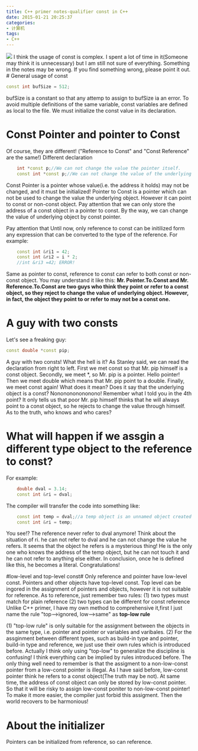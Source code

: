 ```yaml
---
title: C++ primer notes-qualifier const in C++
date: 2015-01-21 20:25:37
categories:
- 计算机
tags:
- C++
---
```

<img src="http://7bv8rz.com1.z0.glb.clouddn.com/20150121-qualifier-const-in-cpp/const.png" class="img-topic" />
I think the usage of const is complex. I spent a lot of time in it(Someone may think it is unnecessary) but I am still not sure of everything. Something in the notes may be wrong. If you find something wrong, please point it out.
# General usage of const

```C++
const int bufSize = 512;
```

bufSize is a constant so that any attemp to assign to bufSize ia an error.
To avoid multiple definitions of the same variable, const variables are defined as local to the file.
We must initialize the const value in its declaration.
<!--more -->
# Const Pointer and pointer to Const
Of course, they are different!
("Reference to Const" and "Const Reference" are the same!)
Different declaration

```C++
	int *const p;//We can not change the value the pointer itself.
	const int *const p;//We can not change the value of the underlying object through p
```
Const Pointer is a pointer whose value(i.e. the address it holds) may not be changed, and it must be initialized!
Pointer to Const is a pointer which can not be used to change the value the underlying object. However it can point to const or non-const object.
Pay attention that we can only store the address of a const object in a pointer to const.
By the way, we can change the value of underlying object by const pointer.


Pay attention that
Until now, only reference to const can be initilized form any expression that can be converted to the type of the reference.
For example:

```C++
	const int &ri1 = 42;
	const int &ri2 = i * 2;
	//int &ri3 =42; ERROR!
```
Same as pointer to const, reference to const can refer to both const or non-const object.
You may understand it like this:
**Mr. Pointer.To.Const and Mr. Reference.To.Const are two guys who think they point or refer to a const object, so they reject to change the value of underlying object. However, in fact, the object they point to or refer to may not be a const one.**


# A guy with two consts
Let's see a freaking guy:
```C++
const double *const pip;
```
A guy with two consts! What the hell is it? As Stanley said, we can read the declaration from right to left. First we met const so that Mr. pip himself is a const object. Secondly, we meet *, so Mr. pip is a pointer. Hello pointer! Then we meet double which means that Mr. pip point to a double. Finally, we meet const again! What does it mean? Does it say that the underlying object is a const? Nononononononono! Remember what I told you in the 4th point? It only tells us that poor Mr. pip himself thinks that he will always point to a const object, so he rejects to change the value through himself. As to the truth, who knows and who cares?

# What will happen if we assgin a different type object to the reference to const?
For example:
```C++
	double dval = 3.14;
	const int &ri = dval;
```
The compiler will transfer the code into something like:
```C++
	const int temp = dval;//a temp object is an unnamed object created by the compiler
	const int &ri = temp;
```
You see!? The reference never refer to dval anymore! Think about the situation of ri. he can not refer to dval and he can not change the value he refers. It seems that the object he refers is a mysterious thing! He is the only one who knows the address of the temp object, but he can not touch it and he can not refer to anything else either. In conclusion, once he is defined like this, he becomes a literal. Congratulations!

#low-level and top-level const#
Only reference and pointer have low-level const.
Pointers and other objects have top-level const.
Top level can be ingored in the assignment of pointers and objects, however it is not suitable for reference.
As to reference, just remember two rules:
(1) two types must match for plain reference
(2) two types can be different for const reference
Unlike C++ primer, I have my own method to comprehensive it,first I just name the rule "top-->ignored, low-->same" as **top-low rule**

(1)  "top-low rule" is only suitable for the assignment between the objects in the same type, i.e. pointer and pointer or variables and varibales.
(2) For the assginment between different types, such as build-in type and pointer, build-in type and reference, we just use their own rules which is introduced before.
Actually I think only using "top-low" to generalize the discipline is confusing!
I think everything can be implied by rules introduced before. The only thing well need to remember is that the assigment to a non-low-const pointer from a low-const pointer is illegal. As I have said before, low-const pointer think he refers to a const object(The truth may be not). At same time, the address of const object can only be stored by low-const pointer. So that it will be risky to assign low-const poniter to non-low-const pointer! To make it more easier, the compiler just forbid this assigment. Then the world recovers to be harmonious!

# About the initializer
Pointers can be initialized from reference, so can reference.

